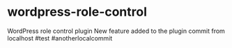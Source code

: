 # wordpress-role-control
WordPress role control plugin
New feature added to the plugin
commit from localhost
#test
#anotherlocalcommit
